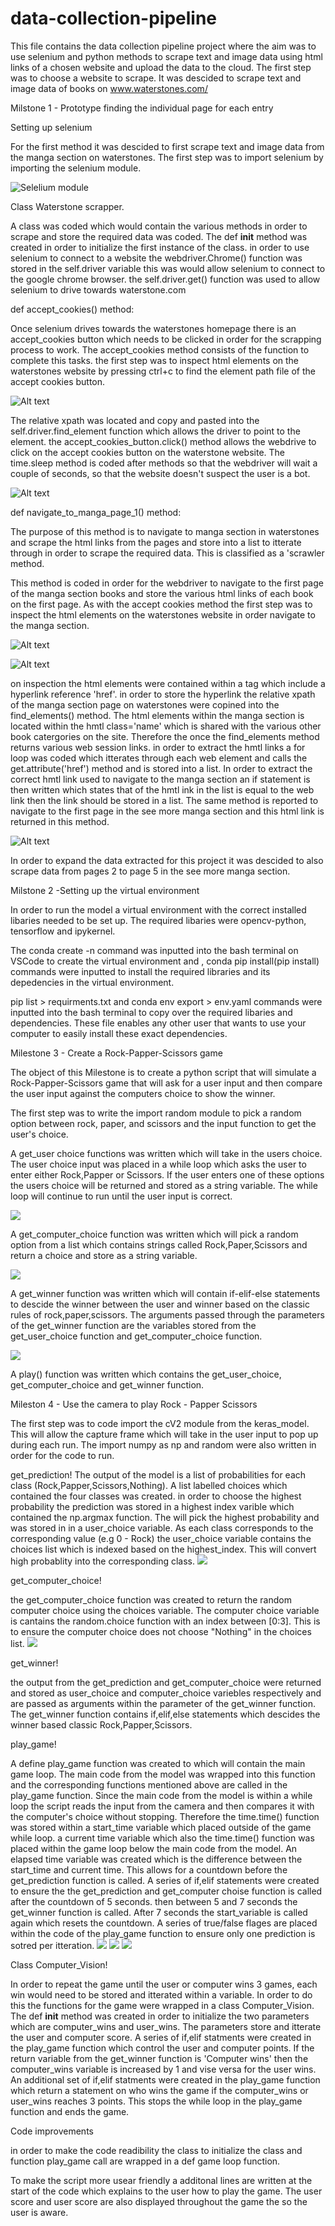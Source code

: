 # data-collection-pipeline

This file contains the data collection pipeline project where the aim was to use selenium and python methods to scrape text and image data using html links of a chosen website and upload the data to the cloud. The first step was to choose a website to scrape. It was descided to scrape text and image data of books on www.waterstones.com/

Milstone 1 - Prototype finding the individual page for each entry

Setting up selenium

For the first method it was descided to first scrape text and image data from the manga section on waterstones. The first step was to import selenium by importing the selenium module. 

![Selelium module](project_images/Milestone_1-Selenium-module.PNG)

Class Waterstone scrapper.

A class was coded which would contain the various methods in order to scrape and store the required data was coded. The def __init__ method was created in order to initialize the first instance of the class. in order to use selenium to connect to a website the webdriver.Chrome() function was stored in the self.driver variable this was would allow selenium to connect to the google chrome browser. the self.driver.get() function was used to allow selenium to drive towards waterstone.com 

def accept_cookies() method:

Once selenium drives towards the waterstones homepage there is an accept_cookies button which needs to be clicked in order for the scrapping process to work. The accept_cookies method consists of the function to complete this tasks. the first step was to inspect html elements on the waterstones website by pressing ctrl+c to find the element path file of the accept cookies button. 

![Alt text](project_images/Milestone_1-accept_cookies_html.PNG)

The relative xpath  was located and copy and pasted into the self.driver.find_element function which allows the driver to point to the element. the accept_cookies_button.click() method allows the webdrive to click on the accept cookies button on the waterstone website. The time.sleep method is coded after methods so that the webdriver will wait a couple of seconds, so that the website doesn't suspect the user is a bot.

![Alt text](project_images/Milestone_1-accept_cookies_method.PNG)

def navigate_to_manga_page_1() method:

The purpose of this method is to navigate to manga section in waterstones and scrape the html links from the pages and store into a list to itterate through in order to scrape the required data. This is classified as a 'scrawler method.

This method is coded in order for the webdriver to navigate to the first page of the manga section books and store the various html links of each book on the first page. As with the accept cookies method the first step was to inspect the html elements on the waterstones website in order navigate to the manga section. 

![Alt text](project_images/Milestone_1-inspect_manga_section.PNG)

![Alt text](project_images/Milestone_1-inspect_manga_section_see_more.PNG)

on inspection the html elements were contained within a <a> tag which include a hyperlink reference 'href'. in order to store the hyperlink the relative xpath of the manga section page on waterstones were copined into the find_elements() method. The html elements within the manga section is located within the hmtl class='name' which is shared with the various other book catergories on the site. Therefore the once the find_elements method returns various web session links. in order to extract the hmtl links a for loop was coded which itterates through each web element and calls the get.attribute('href') method 
and is stored into a list. In order to extract the correct hmtl link used to navigate to the manga section an if statement is then written which states that of the hmtl  ink in the list is equal to the web link then the link should be stored in a list. The same  method is reported to navigate to the first page in the see more manga section and this html link is returned in this method.

![Alt text](project_images/Milestone_1-navigate_to_manga_page_1.PNG)



In order to expand the data extracted for this project it was descided to also scrape data from pages 2 to page 5 in the see more manga section.




















Milstone 2 -Setting up the virtual environment

In order to run the model a virtual environment with the correct installed libaries needed to be set up. The required libaries were opencv-python, tensorflow and ipykernel.

The conda create -n command was inputted into the bash terminal on VSCode to create the virtual environment and , conda pip install(pip install) commands were inputted to install the required libraries and its depedencies in the virtual environment.

pip list > requirments.txt and conda env export > env.yaml commands were inputted into the bash terminal to copy over the required libaries and dependencies. These file enables any other user that wants to use your computer to easily install these exact dependencies.

Milestone 3 - Create a Rock-Papper-Scissors game

The object of this Milestone is to create a python script that will simulate a Rock-Papper-Scissors game that will ask for a user input and then compare the user input against the computers choice to show the winner.

The first step was to write the import random module to pick a random option between rock, paper, and scissors and the input function to get the user's choice.

A get_user choice functions was written which will take in the users choice. The user choice input  was placed in a while loop which asks the user to enter either Rock,Papper or Scissors. If the user enters one of these options the users choice will be returned and stored as a string variable. The while loop will continue to run until the user input is correct.

![](Images/Milestone_3%20-%20User_Input.PNG)

A get_computer_choice function was written which will pick a random option from a list which contains strings called Rock,Paper,Scissors and return a choice and store as a string variable.

![](Images/Milestone_3%20-%20computer_choice.PNG)

A get_winner function was written which will contain if-elif-else statements to descide the winner between the user and winner based on the classic rules of rock,paper,scissors. The arguments passed through the parameters of the get_winner function are the variables stored from the get_user_choice function and get_computer_choice function.

![](Images/Milestone_3%20-%20Get_winner.PNG)

A play()  function was written which contains the get_user_choice, get_computer_choice and get_winner function.

Mileston 4 - Use the camera to play  Rock - Papper Scissors

The first step was to code import  the cV2 module from the keras_model. This will allow the capture frame which will take in the user input to pop up during each run. The import numpy as np and random were also written in order for the code to run.

get_prediction!
The output of the model is a list of probabilities for each class (Rock,Papper,Scissors,Nothing). A list labelled choices which contained the four classes was created. in order to choose the highest probability the prediction was stored in a highest index varible which contained the np.argmax function. The will pick the highest probability and was stored in in a user_choice variable. As each class corresponds to the corresponding value (e.g 0 - Rock) the user_choice variable contains the choices list which is indexed based on the highest_index. This will convert high probablity into the corresponding class.
![](Images/Milestone_4%20-%20get_prediction.PNG)


get_computer_choice!

the get_computer_choice function was created to return the random computer choice using the choices variable. The computer choice variable is cantains the random.choice function with an index between [0:3]. This is to ensure the computer choice does not choose "Nothing" in the choices list.
![](Images/Milestone_4%20-%20get_computer_choice.PNG)

get_winner!

the output from the get_prediction and get_computer_choice were returned and stored as user_choice and computer_choice variebles respectively and are passed as arguments within the parameter of the get_winner function. The get_winner function contains if,elif,else statements which descides the winner based classic Rock,Papper,Scissors. 

play_game!

A define play_game function was created to which will contain the main game loop. The main code from the model  was wrapped into this function and the corresponding functions mentioned above are called in the play_game function. Since the main code from the model is within a while loop the script reads the input from the camera and then compares it with the computer's choice without stopping. Therefore the time.time() function was stored within a  start_time variable which placed outside of the game while loop. a current time variable  which also  the time.time() function was placed within the game loop below the main code from the model. An elapsed time variable was created which is the difference between the start_time and current time. This allows for a countdown before the get_prediction function is called. A series of if,elif statements were created to ensure the the get_prediction and get_computer choise function is called after the countdown of 5 seconds. then between 5 and 7 seconds the get_winner function is called. After  7 seconds the start_variable is called again which resets the countdown. A series of true/false flages are placed within the code of the play_game function to ensure only one prediction is  sotred per itteration.
![](Images/Milestone_4%20-%20play_game_1.PNG)
![](Images/Milestone_4%20-%20play_game_2.PNG)
![](Images/Milestone_4%20-%20play_game_3.PNG)


Class Computer_Vision!

In order to repeat the game until the user or computer wins 3 games, each win would need to be stored and itterated within a variable. In order to do this the functions for the game were wrapped in a class Computer_Vision. The def __init__ method was created in order to initialize the two parameters which are computer_wins and user_wins. The parameters store and itterate the user and computer score. A series of if,elif statments were created in the play_game function which control the user and computer points. If the return variable from the get_winner function is 'Computer wins' then the computer_wins variable is increased by 1 and vise versa for the user wins. An additional set of if,elif statments were created in the play_game function which return a statement on who wins the game if the computer_wins or user_wins reaches 3 points. This stops the while loop in the play_game function and ends the game.

Code improvements

in order to make the code readibility the class to initialize the class and function play_game call are wrapped in a def game loop function.

To make the script more usear friendly a additonal lines are written at the start of the code which explains to the user how to play the game. The user score and user score are also displayed throughout the game the so the user is aware.

